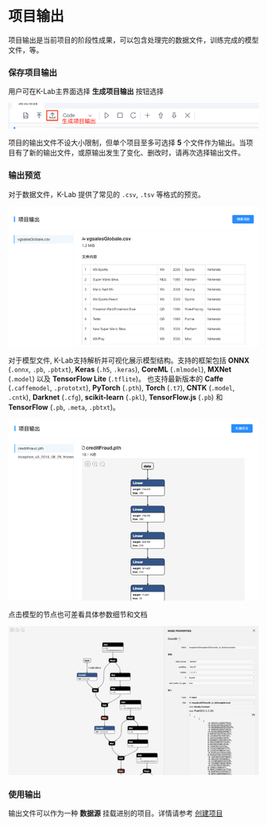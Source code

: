 # 项目输出
项目输出是当前项目的阶段性成果，可以包含处理完的数据文件，训练完成的模型文件，等。

### 保存项目输出
用户可在K-Lab主界面选择 **生成项目输出** 按钮选择

![image description](/image/output-gen.png)

项目的输出文件不设大小限制，但单个项目至多可选择 **5** 个文件作为输出。当项目有了新的输出文件，或原输出发生了变化、删改时，请再次选择输出文件。

### 输出预览
对于数据文件，K-Lab 提供了常见的 `.csv`, `.tsv` 等格式的预览。

![image description](/image/preview-output-datafile.png)

对于模型文件, K-Lab支持解析并可视化展示模型结构。支持的框架包括 **ONNX** (`.onnx`, `.pb`, `.pbtxt`), **Keras** (`.h5`, `.keras`), **CoreML** (`.mlmodel`), **MXNet** (`.model`) 以及 **TensorFlow Lite** (`.tflite`)。 也支持最新版本的 **Caffe** (`.caffemodel`, `.prototxt`), **PyTorch** (`.pth`), **Torch** (`.t7`), **CNTK** (`.model`, `.cntk`), **Darknet** (`.cfg`), **scikit-learn** (`.pkl`), **TensorFlow.js** (`.pb`) 和 **TensorFlow** (`.pb`, `.meta`, `.pbtxt`)。

![image description](/image/preview-model.png)

点击模型的节点也可差看具体参数细节和文档

![image description](/image/preview-model-node.png)


### 使用输出
输出文件可以作为一种 **数据源** 挂载进别的项目。详情请参考 [创建项目](./create_lab.md)
